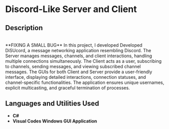 <h1>Discord-Like Server and Client</h1>

<h2>Description</h2>
<br>**FIXING A SMALL BUG** In this project, I developed Developed DiSUcord, a message networking application resembling Discord. The Server manages messages, channels, and client interactions, handling multiple connections simultaneously. The Client acts as a user, subscribing to channels, sending messages, and viewing subscribed channel messages. The GUIs for both Client and Server provide a user-friendly interface, displaying detailed interactions, connection statuses, and channel-specific functionalities. The application ensures unique usernames, explicit multicasting, and graceful termination of processes. 
<br />


<h2>Languages and Utilities Used</h2>

- <b>C#</b> 
- <b>Visual Codes Windows GUI Application</b>
